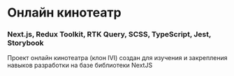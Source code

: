 # Онлайн кинотеатр

### Next.js, Redux Toolkit, RTK Query, SCSS, TypeScript, Jest, Storybook

Проект онлайн кинотеатра (клон IVI) создан для изучения и закрепления навыков разработки на базе библиотеки NextJS


